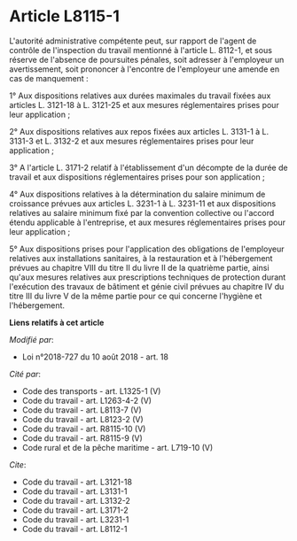 # Article L8115-1

L'autorité administrative compétente peut, sur rapport de l'agent de contrôle de l'inspection du travail mentionné à
l'article L. 8112-1, et sous réserve de l'absence de poursuites pénales, soit adresser à l'employeur un avertissement, soit
prononcer à l'encontre de l'employeur une amende en cas de manquement :

1° Aux dispositions relatives aux durées maximales du travail fixées aux articles L. 3121-18 à L. 3121-25 et aux mesures
réglementaires prises pour leur application ;

2° Aux dispositions relatives aux repos fixées aux articles L. 3131-1 à L. 3131-3 et L. 3132-2 et aux mesures réglementaires
prises pour leur application ;

3° A l'article L. 3171-2 relatif à l'établissement d'un décompte de la durée de travail et aux dispositions réglementaires
prises pour son application ;

4° Aux dispositions relatives à la détermination du salaire minimum de croissance prévues aux articles L. 3231-1 à L. 3231-11
et aux dispositions relatives au salaire minimum fixé par la convention collective ou l'accord étendu applicable à
l'entreprise, et aux mesures réglementaires prises pour leur application ;

5° Aux dispositions prises pour l'application des obligations de l'employeur relatives aux installations sanitaires, à la
restauration et à l'hébergement prévues au chapitre VIII du titre II du livre II de la quatrième partie, ainsi qu'aux mesures
relatives aux prescriptions techniques de protection durant l'exécution des travaux de bâtiment et génie civil prévues au
chapitre IV du titre III du livre V de la même partie pour ce qui concerne l'hygiène et l'hébergement.

**Liens relatifs à cet article**

_Modifié par_:

  - Loi n°2018-727 du 10 août 2018 - art. 18

_Cité par_:

  - Code des transports - art. L1325-1 (V)
  - Code du travail - art. L1263-4-2 (V)
  - Code du travail - art. L8113-7 (V)
  - Code du travail - art. L8123-2 (V)
  - Code du travail - art. R8115-10 (V)
  - Code du travail - art. R8115-9 (V)
  - Code rural et de la pêche maritime - art. L719-10 (V)

_Cite_:

  - Code du travail - art. L3121-18
  - Code du travail - art. L3131-1
  - Code du travail - art. L3132-2
  - Code du travail - art. L3171-2
  - Code du travail - art. L3231-1
  - Code du travail - art. L8112-1
